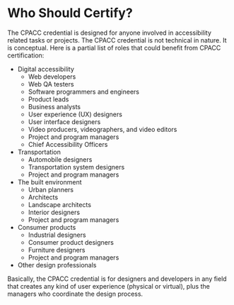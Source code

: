 # Who Should Certify?

The CPACC credential is designed for anyone involved in accessibility related tasks or projects. The CPACC credential is not technical in nature. It is conceptual. Here is a partial list of roles that could benefit from CPACC certification:

* Digital accessibility
  * Web developers
  * Web QA testers
  * Software programmers and engineers
  * Product leads
  * Business analysts
  * User experience (UX) designers
  * User interface designers
  * Video producers, videographers, and video editors
  * Project and program managers
  * Chief Accessibility Officers
* Transportation
  * Automobile designers
  * Transportation system designers
  * Project and program managers
* The built environment
  * Urban planners
  * Architects
  * Landscape architects
  * Interior designers
  * Project and program managers
* Consumer products
  * Industrial designers
  * Consumer product designers
  * Furniture designers
  * Project and program managers
* Other design professionals

Basically, the CPACC credential is for designers and developers in any field that creates any kind of user experience (physical or virtual), plus the managers who coordinate the design process.

